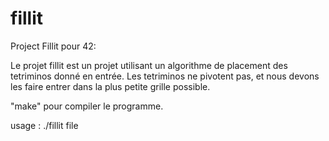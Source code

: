 # fillit
Project Fillit pour 42:

Le projet fillit est un projet utilisant un algorithme de placement des tetriminos donné en entrée.
Les tetriminos ne pivotent pas, et nous devons les faire entrer dans la plus petite grille possible.

"make" pour compiler le programme.

usage : ./fillit file
